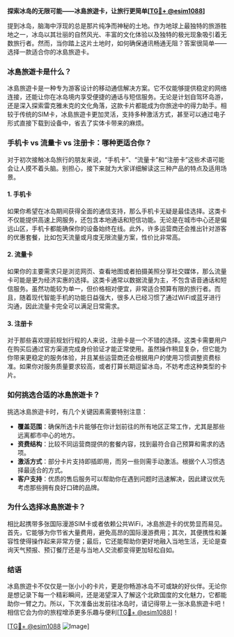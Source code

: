 **探索冰岛的无限可能——冰島旅遊卡，让旅行更简单[[TG💪+ @esim1088](https://t.me/s/esim1088)]**

提到冰岛，脑海中浮现的总是那片纯净而神秘的土地。作为地球上最独特的旅游胜地之一，冰岛以其壮丽的自然风光、丰富的文化体验以及独特的极光现象吸引着无数旅行者。然而，当你踏上这片土地时，如何确保通讯畅通无阻？答案很简单——选择一款适合你的冰島旅遊卡。

### 冰島旅遊卡是什么？

冰島旅遊卡是一种专为游客设计的移动通信解决方案。它不仅能够提供稳定的网络连接，还能让你在冰岛境内享受便捷的通话与短信服务。无论是计划自驾环岛游，还是深入探索雷克雅未克的文化角落，这款卡片都能成为你旅途中的得力助手。相较于传统的SIM卡，冰島旅遊卡更加灵活，支持多种激活方式，甚至可以通过电子形式直接下载到设备中，省去了实体卡带来的麻烦。

### 手机卡 vs 流量卡 vs 注册卡：哪种更适合你？

对于初次接触冰岛旅行的朋友来说，“手机卡”、“流量卡”和“注册卡”这些术语可能会让人摸不着头脑。别担心，接下来就为大家详细解读这三种产品的特点及适用场景。

#### 1. 手机卡

如果你希望在冰岛期间获得全面的通信支持，那么手机卡无疑是最佳选择。这类卡不仅能提供高速上网服务，还包含本地通话和短信功能。无论是在城市中心还是偏远山区，手机卡都能确保你的设备始终在线。此外，许多运营商还会推出针对游客的优惠套餐，比如包天流量或月度无限流量方案，性价比非常高。

#### 2. 流量卡

如果你的主要需求只是浏览网页、查看地图或者拍摄美照分享社交媒体，那么流量卡可能是更为经济实惠的选择。这类卡通常以数据流量为主，不包含语音通话和短信服务。虽然功能较为单一，但价格相对便宜，非常适合预算有限的旅行者。而且，随着现代智能手机的功能日益强大，很多人已经习惯了通过WiFi或蓝牙进行沟通，因此流量卡完全可以满足日常需求。

#### 3. 注册卡

对于那些喜欢提前规划行程的人来说，注册卡是一个不错的选择。这类卡需要用户在购买后通过官方渠道完成身份验证才能正常使用。虽然操作稍显复杂，但它能为你带来更稳定的服务体验，并且某些运营商还会根据用户的使用习惯调整资费标准。如果你对服务质量要求较高，或者打算长期逗留冰岛，不妨考虑这种类型的卡片。

### 如何挑选合适的冰島旅遊卡？

挑选冰島旅遊卡时，有几个关键因素需要特别注意：

- **覆盖范围**：确保所选卡片能够在你计划前往的所有地区正常工作，尤其是那些远离都市中心的地方。
- **资费结构**：比较不同运营商提供的套餐内容，找到最符合自己预算和需求的选项。
- **激活方式**：部分卡片支持即插即用，而另一些则需手动激活。根据个人习惯选择最适合的方式。
- **客户支持**：优质的售后服务可以帮助你在遇到问题时迅速解决，因此建议优先考虑那些拥有良好口碑的品牌。

### 为什么选择冰島旅遊卡？

相比起携带多张国际漫游SIM卡或者依赖公共WiFi，冰島旅遊卡的优势显而易见。首先，它能够为你节省大量费用，避免高昂的国际漫游费用；其次，其便携性和兼容性使得操作起来非常方便；最后，它还能帮助你更好地融入当地生活，无论是查询天气预报、预订餐厅还是与当地人交流都变得更加轻松自如。

### 结语

冰島旅遊卡不仅仅是一张小小的卡片，更是你畅游冰岛不可或缺的好伙伴。无论你是想记录下每一个精彩瞬间，还是渴望深入了解这个北欧国度的文化魅力，它都能助你一臂之力。所以，下次准备出发前往冰岛时，请记得带上一张冰島旅遊卡吧！相信它会为你的旅程增添更多乐趣与便利[[TG💪+ @esim1088](https://t.me/s/esim1088)]！

[[TG💪+ @esim1088](https://t.me/s/esim1088) ![Image](https://i.postimg.cc/4NQfJmqS/Snipaste-2025-05-13-00-14-12.png)]